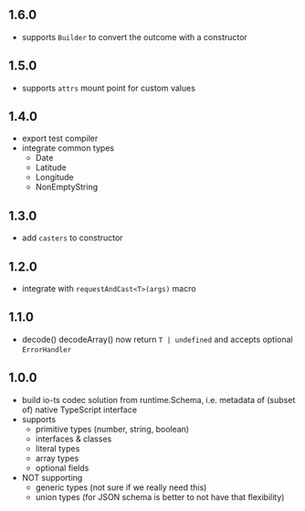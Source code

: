 ## 1.6.0

- supports `Builder` to convert the outcome with a constructor

## 1.5.0

- supports `attrs` mount point for custom values

## 1.4.0

- export test compiler
- integrate common types
  - Date
  - Latitude
  - Longitude
  - NonEmptyString

## 1.3.0

- add `casters` to constructor

## 1.2.0

- integrate with `requestAndCast<T>(args)` macro

## 1.1.0

- decode() decodeArray() now return `T | undefined` and accepts optional `ErrorHandler`

## 1.0.0

- build io-ts codec solution from runtime.Schema, i.e. metadata of (subset of) native TypeScript interface
- supports
  - primitive types (number, string, boolean)
  - interfaces & classes
  - literal types
  - array types
  - optional fields
- NOT supporting
  - generic types (not sure if we really need this)
  - union types (for JSON schema is better to not have that flexibility)
